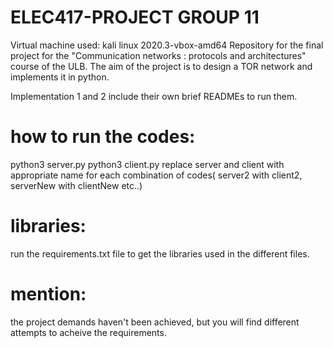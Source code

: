# ELEC417-PROJECT GROUP 11
Virtual machine used: kali linux 2020.3-vbox-amd64
Repository for the final project for the "Communication networks : protocols and architectures" course of the ULB. The aim of the project is to design a TOR network and implements it in python.

Implementation 1 and 2 include their own brief READMEs to run them.

# how to run the codes:
python3 server.py
python3 client.py
replace server and client with appropriate name for each combination of codes( server2 with client2, serverNew with clientNew etc..)

# libraries:
run the requirements.txt file to get the libraries used in the different files.

# mention:
the project demands haven't been achieved, but you will find different attempts to acheive the requirements.
